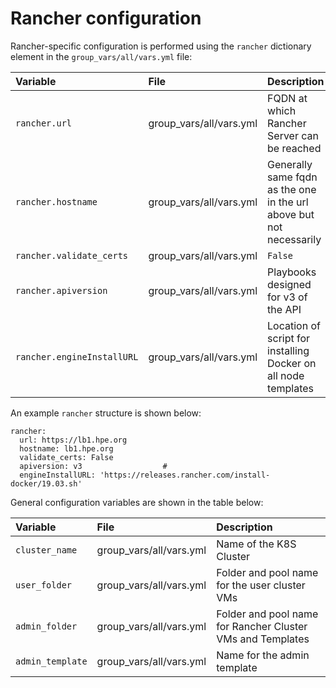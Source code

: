 # Rancher configuration

Rancher-specific configuration is performed using the `rancher` dictionary element in the `group_vars/all/vars.yml` file:


|Variable|File|Description|
|:-------|:---|:----------|
|`rancher.url`|group_vars/all/vars.yml|FQDN at which Rancher Server can be reached|
|`rancher.hostname`|group_vars/all/vars.yml|Generally same fqdn as the one in the url above but not necessarily|
|`rancher.validate_certs`|group_vars/all/vars.yml|`False`|
|`rancher.apiversion`|group_vars/all/vars.yml|Playbooks designed for v3 of the API|
|`rancher.engineInstallURL`|group_vars/all/vars.yml|Location of script for installing Docker on all node templates|


An example `rancher` structure is shown below:

```
rancher:
  url: https://lb1.hpe.org
  hostname: lb1.hpe.org
  validate_certs: False
  apiversion: v3                  # 
  engineInstallURL: 'https://releases.rancher.com/install-docker/19.03.sh'
```

General configuration variables are shown in the table below:

|Variable|File|Description|
|:-------|:---|:----------|
|`cluster_name`|group_vars/all/vars.yml|Name of the K8S Cluster|
|`user_folder`|group_vars/all/vars.yml|Folder and pool name for the user cluster VMs|
|`admin_folder`|group_vars/all/vars.yml|Folder and pool name for Rancher Cluster VMs and  Templates|
|`admin_template`|group_vars/all/vars.yml|Name for the admin template|


## 